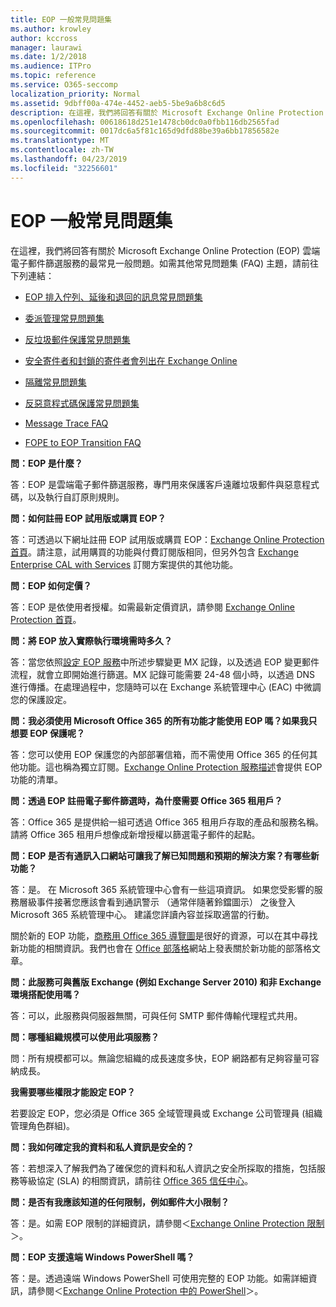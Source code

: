 ```yaml
---
title: EOP 一般常見問題集
ms.author: krowley
author: kccross
manager: laurawi
ms.date: 1/2/2018
ms.audience: ITPro
ms.topic: reference
ms.service: O365-seccomp
localization_priority: Normal
ms.assetid: 9dbff00a-474e-4452-aeb5-5be9a6b8c6d5
description: 在這裡，我們將回答有關於 Microsoft Exchange Online Protection (EOP) 雲端電子郵件篩選服務的最常見一般問題。如需其他常見問題集 (FAQ) 主題，請前往下列連結：
ms.openlocfilehash: 00618618d251e1478cb0dc0a0fbb116db2565fad
ms.sourcegitcommit: 0017dc6a5f81c165d9dfd88be39a6bb17856582e
ms.translationtype: MT
ms.contentlocale: zh-TW
ms.lasthandoff: 04/23/2019
ms.locfileid: "32256601"
---
```

# <a name="eop-general-faq"></a>EOP 一般常見問題集

在這裡，我們將回答有關於 Microsoft Exchange Online Protection (EOP) 雲端電子郵件篩選服務的最常見一般問題。如需其他常見問題集 (FAQ) 主題，請前往下列連結：
  
- [EOP 排入佇列、延後和退回的訊息常見問題集](eop-queued-deferred-and-bounced-messages-faq.md)
    
- [委派管理常見問題集](delegated-administration-faq.md)
    
- [反垃圾郵件保護常見問題集](../anti-spam-protection-faq.md)
    
- [安全寄件者和封鎖的寄件者會列出在 Exchange Online](../safe-sender-and-blocked-sender-lists-faq.md)
    
- [隔離常見問題集](../quarantine-faq.md)
    
- [反惡意程式碼保護常見問題集](../anti-malware-protection-faq-eop.md)
    
- [Message Trace FAQ](http://technet.microsoft.com/library/aa49e3f9-a5b1-4410-aac2-ddbbf3f5bfb2.aspx)
    
- [FOPE to EOP Transition FAQ](http://technet.microsoft.com/library/e0e76b89-b0d3-4c0a-bfc8-137b579e983b.aspx)
    
 **問：EOP 是什麼？**
  
答：EOP 是雲端電子郵件篩選服務，專門用來保護客戶遠離垃圾郵件與惡意程式碼，以及執行自訂原則規則。
  
 **問：如何註冊 EOP 試用版或購買 EOP？**
  
答：可透過以下網址註冊 EOP 試用版或購買 EOP：[Exchange Online Protection 首頁](https://go.microsoft.com/fwlink/p/?LinkId=279912)。請注意，試用購買的功能與付費訂閱版相同，但另外包含 [Exchange Enterprise CAL with Services](https://go.microsoft.com/fwlink/p/?LinkId=320619) 訂閱方案提供的其他功能。 
  
 **問：EOP 如何定價？**
  
答：EOP 是依使用者授權。如需最新定價資訊，請參閱 [Exchange Online Protection 首頁](https://go.microsoft.com/fwlink/p/?LinkId=279912)。
  
 **問：將 EOP 放入實際執行環境需時多久？**
  
答：當您依照[設定 EOP 服務](set-up-your-eop-service.md)中所述步驟變更 MX 記錄，以及透過 EOP 變更郵件流程，就會立即開始進行篩選。MX 記錄可能需要 24-48 個小時，以透過 DNS 進行傳播。在處理過程中，您隨時可以在 Exchange 系統管理中心 (EAC) 中微調您的保護設定。
  
 **問：我必須使用 Microsoft Office 365 的所有功能才能使用 EOP 嗎？如果我只想要 EOP 保護呢？**
  
答：您可以使用 EOP 保護您的內部部署信箱，而不需使用 Office 365 的任何其他功能。這也稱為獨立訂閱。[Exchange Online Protection 服務描述](https://go.microsoft.com/fwlink/p/?LinkId=320619)會提供 EOP 功能的清單。
  
 **問：透過 EOP 註冊電子郵件篩選時，為什麼需要 Office 365 租用戶？**
  
答：Office 365 是提供給一組可透過 Office 365 租用戶存取的產品和服務名稱。請將 Office 365 租用戶想像成新增授權以篩選電子郵件的起點。
  
 **問：EOP 是否有通訊入口網站可讓我了解已知問題和預期的解決方案？有哪些新功能？**
  
答：是。 在 Microsoft 365 系統管理中心會有一些這項資訊。 如果您受影響的服務層級事件接著您應該會看到通訊警示 （通常伴隨著鈴鐺圖示） 之後登入 Microsoft 365 系統管理中心。 建議您詳讀內容並採取適當的行動。
  
關於新的 EOP 功能，[商務用 Office 365 導覽圖](https://office.microsoft.com/en-us/products/office-365-roadmap-FX104343353.aspx)是很好的資源，可以在其中尋找新功能的相關資訊。我們也會在 [Office 部落格](https://go.microsoft.com/fwlink/p/?LinkId=392724)網站上發表關於新功能的部落格文章。 
  
 **問：此服務可與舊版 Exchange (例如 Exchange Server 2010) 和非 Exchange 環境搭配使用嗎？**
  
答：可以，此服務與伺服器無關，可與任何 SMTP 郵件傳輸代理程式共用。
  
 **問：哪種組織規模可以使用此項服務？**
  
問：所有規模都可以。無論您組織的成長速度多快，EOP 網路都有足夠容量可容納成長。
  
 **我需要哪些權限才能設定 EOP？**
  
若要設定 EOP，您必須是 Office 365 全域管理員或 Exchange 公司管理員 (組織管理角色群組)。
  
 **問：我如何確定我的資料和私人資訊是安全的？**
  
答：若想深入了解我們為了確保您的資料和私人資訊之安全所採取的措施，包括服務等級協定 (SLA) 的相關資訊，請前往 [Office 365 信任中心](https://go.microsoft.com/fwlink/p/?LinkId=285405)。
  
 **問：是否有我應該知道的任何限制，例如郵件大小限制？**
  
答：是。如需 EOP 限制的詳細資訊，請參閱＜[Exchange Online Protection 限制](https://go.microsoft.com/fwlink/p/?LinkId=402617)＞。 
  
 **問：EOP 支援遠端 Windows PowerShell 嗎？**
  
答：是。透過遠端 Windows PowerShell 可使用完整的 EOP 功能。如需詳細資訊，請參閱＜[Exchange Online Protection 中的 PowerShell](http://technet.microsoft.com/library/f7918a88-774a-405e-945b-bc2f5ee9f748.aspx)＞。
  

